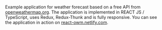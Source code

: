 Example application for weather forecast based on a free API from [openweathermap.org](https://openweathermap.org). The application is implemented in REACT JS / TypeScript, uses Redux, Redux-Thunk and is fully responsive. You can see the application in action on [react-owm.netlify.com](https://react-owm.netlify.com). 
